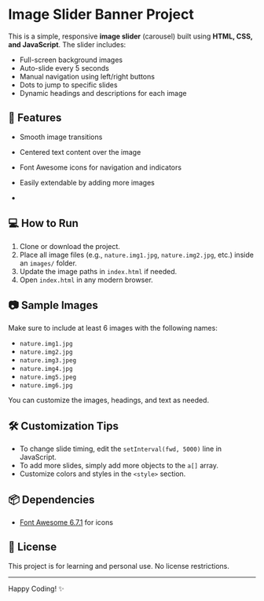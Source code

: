 # Image Slider Banner Project

This is a simple, responsive **image slider** (carousel) built using **HTML, CSS, and JavaScript**. The slider includes:

- Full-screen background images
- Auto-slide every 5 seconds
- Manual navigation using left/right buttons
- Dots to jump to specific slides
- Dynamic headings and descriptions for each image

## 🔧 Features

- Smooth image transitions
- Centered text content over the image
- Font Awesome icons for navigation and indicators
- Easily extendable by adding more images

- 
## 💻 How to Run

1. Clone or download the project.
2. Place all image files (e.g., `nature.img1.jpg`, `nature.img2.jpg`, etc.) inside an `images/` folder.
3. Update the image paths in `index.html` if needed.
4. Open `index.html` in any modern browser.

## 📷 Sample Images

Make sure to include at least 6 images with the following names:
- `nature.img1.jpg`
- `nature.img2.jpg`
- `nature.img3.jpeg`
- `nature.img4.jpg`
- `nature.img5.jpeg`
- `nature.img6.jpg`

You can customize the images, headings, and text as needed.

## 🛠️ Customization Tips

- To change slide timing, edit the `setInterval(fwd, 5000)` line in JavaScript.
- To add more slides, simply add more objects to the `a[]` array.
- Customize colors and styles in the `<style>` section.

## 📦 Dependencies

- [Font Awesome 6.7.1](https://cdnjs.com/libraries/font-awesome) for icons

## 📃 License

This project is for learning and personal use. No license restrictions.

---

Happy Coding! ✨


